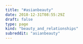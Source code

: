 ```yaml
---
title: "#asianbeauty"
date: 2018-12-31T08:55:29Z
draft: false
type: page
kind: "beauty_and_relationships"
subreddit: "asianbeauty"
---
```


